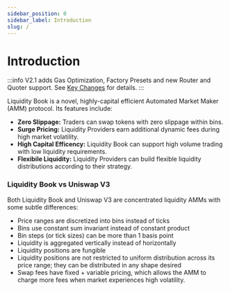 ```yaml
---
sidebar_position: 0
sidebar_label: Introduction
slug: /
---
```



# Introduction

:::info
V2.1 adds Gas Optimization, Factory Presets and new Router and Quoter support. See [Key Changes](./key-changes.md) for details. 
:::

Liquidity Book is a novel, highly-capital efficient Automated Market Maker (AMM) protocol. Its features include:
- **Zero Slippage:** Traders can swap tokens with zero slippage within bins. 
- **Surge Pricing:** Liquidity Providers earn additional dynamic fees during high market volatility. 
- **High Capital Efficency:** Liquidity Book can support high volume trading with low liquidity requirements. 
- **Flexibile Liquidity:** Liquidity Providers can build flexible liquidity distributions according to their  strategy. 


### Liquidity Book vs Uniswap V3

Both Liquidity Book and Uniswap V3 are concentrated liquidity AMMs with some subtle differences:
- Price ranges are discretized into bins instead of ticks
- Bins use constant sum invariant instead of constant product
- Bin steps (or tick sizes) can be more than 1 basis point
- Liquidity is aggregated vertically instead of horizontally
- Liquidity positions are fungible
- Liquidity positions are not restricted to uniform distribution across its price range; they can be distributed in any shape desired
- Swap fees have fixed + variable pricing, which allows the AMM to charge more fees when market experiences high volatility. 
